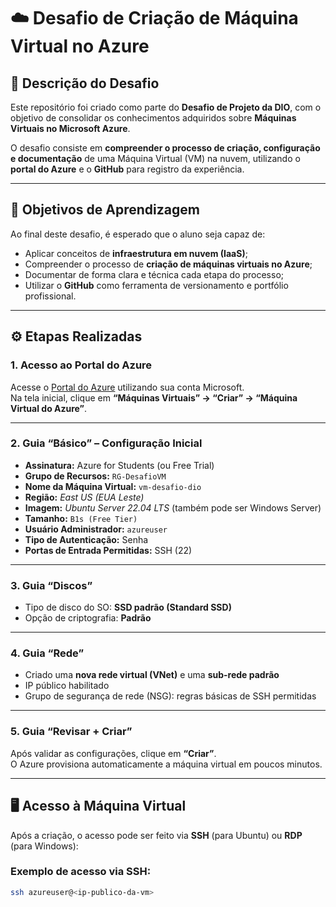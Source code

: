 # ☁️ Desafio de Criação de Máquina Virtual no Azure  

## 📘 Descrição do Desafio
Este repositório foi criado como parte do **Desafio de Projeto da DIO**, com o objetivo de consolidar os conhecimentos adquiridos sobre **Máquinas Virtuais no Microsoft Azure**.  

O desafio consiste em **compreender o processo de criação, configuração e documentação** de uma Máquina Virtual (VM) na nuvem, utilizando o **portal do Azure** e o **GitHub** para registro da experiência.

---

## 🎯 Objetivos de Aprendizagem
Ao final deste desafio, é esperado que o aluno seja capaz de:
- Aplicar conceitos de **infraestrutura em nuvem (IaaS)**;  
- Compreender o processo de **criação de máquinas virtuais no Azure**;  
- Documentar de forma clara e técnica cada etapa do processo;  
- Utilizar o **GitHub** como ferramenta de versionamento e portfólio profissional.  

---

## ⚙️ Etapas Realizadas

### 1. Acesso ao Portal do Azure
Acesse o [Portal do Azure](https://portal.azure.com) utilizando sua conta Microsoft.  
Na tela inicial, clique em **“Máquinas Virtuais” → “Criar” → “Máquina Virtual do Azure”**.

---

### 2. Guia “Básico” – Configuração Inicial
- **Assinatura:** Azure for Students (ou Free Trial)  
- **Grupo de Recursos:** `RG-DesafioVM`  
- **Nome da Máquina Virtual:** `vm-desafio-dio`  
- **Região:** *East US (EUA Leste)*  
- **Imagem:** *Ubuntu Server 22.04 LTS* (também pode ser Windows Server)  
- **Tamanho:** `B1s (Free Tier)`  
- **Usuário Administrador:** `azureuser`  
- **Tipo de Autenticação:** Senha  
- **Portas de Entrada Permitidas:** SSH (22)

---

### 3. Guia “Discos”
- Tipo de disco do SO: **SSD padrão (Standard SSD)**
- Opção de criptografia: **Padrão**

---

### 4. Guia “Rede”
- Criado uma **nova rede virtual (VNet)** e uma **sub-rede padrão**  
- IP público habilitado  
- Grupo de segurança de rede (NSG): regras básicas de SSH permitidas  

---

### 5. Guia “Revisar + Criar”
Após validar as configurações, clique em **“Criar”**.  
O Azure provisiona automaticamente a máquina virtual em poucos minutos.

---

## 🖥️ Acesso à Máquina Virtual
Após a criação, o acesso pode ser feito via **SSH** (para Ubuntu) ou **RDP** (para Windows):

### Exemplo de acesso via SSH:
```bash
ssh azureuser@<ip-publico-da-vm>
